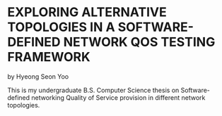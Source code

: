 # EXPLORING ALTERNATIVE TOPOLOGIES IN A SOFTWARE-DEFINED NETWORK QOS TESTING FRAMEWORK
by Hyeong Seon Yoo

This is my undergraduate B.S. Computer Science thesis on Software-defined networking Quality of Service provision in different network topologies.
